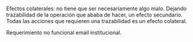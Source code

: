 Efectos colaterales: no tiene que ser necesariamente algo malo. Dejando trazabilidad de la operación que ababa de hacer, un efecto secundario. Todas las acciones que requieren una trazabilidad es un efecto colateral.

Requerimiento no funcional email institucional.
